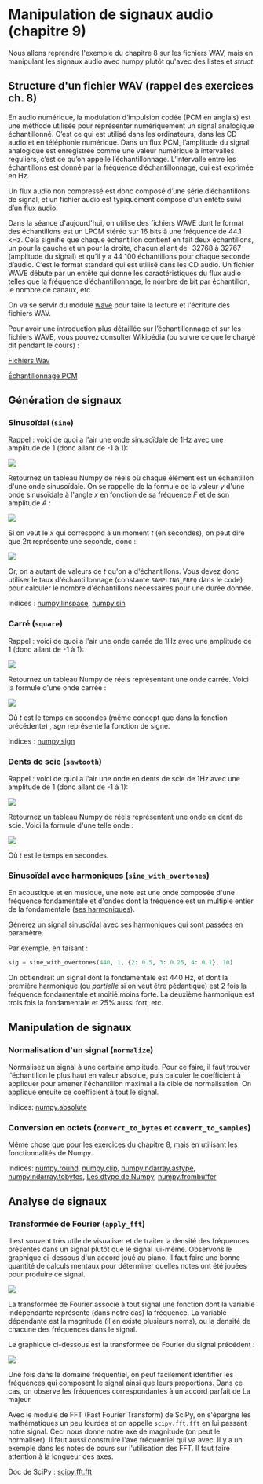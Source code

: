 # Manipulation de signaux audio  (chapitre 9)

Nous allons reprendre l'exemple du chapitre 8 sur les fichiers WAV, mais en manipulant les signaux audio avec numpy plutôt qu'avec des listes et *struct*.

## Structure d'un fichier WAV (rappel des exercices ch. 8)

En audio numérique, la modulation d’impulsion codée (PCM en anglais) est une méthode utilisée pour représenter numériquement un signal analogique échantillonné. C’est ce qui est utilisé dans les ordinateurs, dans les CD audio et en téléphonie numérique. Dans un flux PCM, l’amplitude du signal analogique est enregistrée comme une valeur numérique à intervalles réguliers, c’est ce qu’on appelle l’échantillonnage. L’intervalle entre les échantillons est donné par la fréquence d’échantillonnage, qui est exprimée en Hz.

Un flux audio non compressé est donc composé d’une série d’échantillons de signal, et un fichier audio est typiquement composé d’un entête suivi d’un flux audio.

Dans la séance d'aujourd'hui, on utilise des fichiers WAVE dont le format des échantillons est un LPCM stéréo sur 16 bits à une fréquence de 44.1 kHz. Cela signifie que chaque échantillon contient en fait deux échantillons, un pour la gauche et un pour la droite, chacun allant de -32768 à 32767 (amplitude du signal) et qu’il y a 44 100 échantillons pour chaque seconde d’audio. C’est le format standard qui est utilisé dans les CD audio. Un fichier WAVE débute par un entête qui donne les caractéristiques du flux audio telles que la fréquence d’échantillonnage, le nombre de bit par échantillon, le nombre de canaux, etc.

On va se servir du module [wave](https://docs.python.org/3/library/wave.html) pour faire la lecture et l'écriture des fichiers WAV.

Pour avoir une introduction plus détaillée sur l’échantillonnage et sur les fichiers WAVE, vous pouvez consulter Wikipédia (ou suivre ce que le chargé dit pendant le cours) :

[Fichiers Wav](fr.wikipedia.org/wiki/WAVEform_audio_format)

[Échantillonnage PCM](fr.wikipedia.org/wiki/Modulation_d'impulsion_codée)

## Génération de signaux

### Sinusoïdal (`sine`)

Rappel : voici de quoi a l'air une onde sinusoïdale de 1Hz avec une amplitude de 1 (donc allant de -1 à 1):

<img src="doc/sine_1hz.png">

Retournez un tableau Numpy de réels où chaque élément est un échantillon d'une onde sinusoïdale. On se rappelle de la formule de la valeur *y* d'une onde sinusoïdale à l'angle *x* en fonction de sa fréquence *F* et de son amplitude *A* :

<!-- y(x) = A \cdot \sin(F \cdot x) -->
<img src="https://latex.codecogs.com/png.latex?%5Cbg_white%20%5Clarge%20y%28x%29%20%3D%20A%20%5Ccdot%20%5Csin%28F%20%5Ccdot%20x%29">

Si on veut le *x* qui correspond à un moment *t* (en secondes), on peut dire que 2π représente une seconde, donc :

<!-- x(t) = 2 \pi t -->
<img src="https://latex.codecogs.com/png.latex?\bg_white%20\large%20x(t)%20=%202%20\pi%20t">

Or, on a autant de valeurs de *t* qu'on a d'échantillons. Vous devez donc utiliser le taux d'échantillonnage (constante `SAMPLING_FREQ` dans le code) pour calculer le nombre d'échantillons nécessaires pour une durée donnée.

Indices :
    [numpy.linspace](https://numpy.org/doc/stable/reference/generated/numpy.linspace.html),
    [numpy.sin](https://numpy.org/doc/stable/reference/generated/numpy.sin.html)

### Carré (`square`)

Rappel : voici de quoi a l'air une onde carrée de 1Hz avec une amplitude de 1 (donc allant de -1 à 1):

<img src="doc/square_1hz.png">

Retournez un tableau Numpy de réels représentant une onde carrée. Voici la formule d'une onde carrée :

<!-- y(t) = \textup{sgn}(\sin(F \cdot 2 \pi t)) -->
<img src="https://latex.codecogs.com/png.latex?%5Cbg_white%20%5Clarge%20y%28t%29%20%3D%20%5Ctextup%7Bsgn%7D%28%5Csin%28F%20%5Ccdot%202%20%5Cpi%20t%29%29">

Où *t* est le temps en secondes (même concept que dans la fonction précédente) , *sgn* représente la fonction de signe.

Indices :
    [numpy.sign](https://numpy.org/doc/stable/reference/generated/numpy.sign.html)

### Dents de scie (`sawtooth`)

Rappel : voici de quoi a l'air une onde en dents de scie de 1Hz avec une amplitude de 1 (donc allant de -1 à 1):

<img src="doc/sawtooth_1hz.png">

Retournez un tableau Numpy de réels représentant une onde en dent de scie. Voici la formule d'une telle onde :

<!-- y(t) = A \cdot 2 \left( t \cdot F - \left \lfloor \frac{1}{2} + t \cdot F \right \rfloor  \right) -->
<img src="https://latex.codecogs.com/png.latex?%5Cbg_white%20%5Clarge%20y%28t%29%20%3D%20A%20%5Ccdot%202%20%5Cleft%28%20t%20%5Ccdot%20F%20-%20%5Cleft%20%5Clfloor%20%5Cfrac%7B1%7D%7B2%7D%20&plus;%20t%20%5Ccdot%20F%20%5Cright%20%5Crfloor%20%5Cright%29">

Où *t* est le temps en secondes.

### Sinusoïdal avec harmoniques (`sine_with_overtones`)

En acoustique et en musique, une note est une onde composée d'une fréquence fondamentale et d'ondes dont la fréquence est un multiple entier de la fondamentale ([ses harmoniques](https://en.wikipedia.org/wiki/Harmonic_series_(music))).

Générez un signal sinusoïdal avec ses harmoniques qui sont passées en paramètre.

Par exemple, en faisant :

```python
sig = sine_with_overtones(440, 1, {2: 0.5, 3: 0.25, 4: 0.1}, 10)
```

On obtiendrait un signal dont la fondamentale est 440 Hz, et dont la première harmonique (ou *partielle* si on veut être pédantique) est 2 fois la fréquence fondamentale et moitié moins forte. La deuxième harmonique est trois fois la fondamentale et 25% aussi fort, etc.

## Manipulation de signaux

### Normalisation d'un signal (`normalize`)

Normalisez un signal à une certaine amplitude. Pour ce faire, il faut trouver l'échantillon le plus haut en valeur absolue, puis calculer le coefficient à appliquer pour amener l'échantillon maximal à la cible de normalisation. On applique ensuite ce coefficient à tout le signal.

Indices:
    [numpy.absolute](https://numpy.org/doc/stable/reference/generated/numpy.absolute.html)

### Conversion en octets (`convert_to_bytes` et `convert_to_samples`)

Même chose que pour les exercices du chapitre 8, mais en utilisant les fonctionnalités de Numpy.

Indices:
    [numpy.round](https://numpy.org/doc/stable/reference/generated/numpy.round.html),
    [numpy.clip](https://numpy.org/doc/stable/reference/generated/numpy.clip.html),
    [numpy.ndarray.astype](https://docs.scipy.org/doc/numpy-1.15.0/reference/generated/numpy.ndarray.astype.html),
    [numpy.ndarray.tobytes](https://numpy.org/doc/stable/reference/generated/numpy.ndarray.tobytes.html),
    [Les dtype de Numpy](https://numpy.org/doc/stable/reference/arrays.dtypes.html#arrays-dtypes-constructing),
    [numpy.frombuffer](https://numpy.org/doc/stable/reference/generated/numpy.frombuffer.html)

## Analyse de signaux

### Transformée de Fourier (`apply_fft`)

Il est souvent très utile de visualiser et de traiter la densité des fréquences présentes dans un signal plutôt que le signal lui-même. Observons le graphique ci-dessous d'un accord joué au piano. Il faut faire une bonne quantité de calculs mentaux pour déterminer quelles notes ont été jouées pour produire ce signal.

<img src="doc/a_major.png">

La transformée de Fourier associe à tout signal une fonction dont la variable indépendante représente (dans notre cas) la fréquence. La variable dépendante est la magnitude (il en existe plusieurs noms), ou la densité de chacune des fréquences dans le signal.

Le graphique ci-dessous est la transformée de Fourier du signal précédent :

<img src="doc/fft_a_major.png">

Une fois dans le domaine fréquentiel, on peut facilement identifier les fréquences qui composent le signal ainsi que leurs proportions. Dans ce cas, on observe les fréquences correspondantes à un accord parfait de La majeur.

Avec le module de FFT (Fast Fourier Transform) de SciPy, on s'épargne les mathématiques un peu lourdes et on appelle `scipy.fft.fft` en lui passant notre signal. Ceci nous donne notre axe de magnitude (on peut le normaliser). Il faut aussi construire l'axe fréquentiel qui va avec. Il y a un exemple dans les notes de cours sur l'utilisation des FFT. Il faut faire attention à la longueur des axes.

Doc de SciPy : [scipy.fft.fft](https://docs.scipy.org/doc/scipy/reference/generated/scipy.fft.fft.html)
